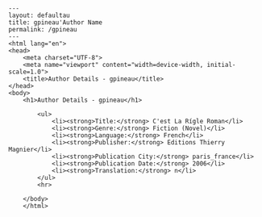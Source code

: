 
    ---
    layout: defaultau
    title: gpineau'Author Name 
    permalink: /gpineau
    ---
    <html lang="en">
    <head>
        <meta charset="UTF-8">
        <meta name="viewport" content="width=device-width, initial-scale=1.0">
        <title>Author Details - gpineau</title>
    </head>
    <body>
        <h1>Author Details - gpineau</h1>
        
            <ul>
                <li><strong>Title:</strong> C'est La Rígle Roman</li>
                <li><strong>Genre:</strong> Fiction (Novel)</li>
                <li><strong>Language:</strong> French</li>
                <li><strong>Publisher:</strong> Editions Thierry Magnier</li>
                <li><strong>Publication City:</strong> paris_france</li>
                <li><strong>Publication Date:</strong> 2006</li>
                <li><strong>Translation:</strong> n</li>
            </ul>
            <hr>
            
        </body>
        </html>
        